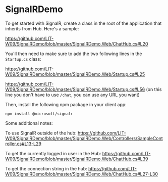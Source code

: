 # SignalRDemo

To get started with SignalR, create a class in the root of the application that inherits from Hub. Here's a sample:

https://github.com/LIT-W09/SignalRDemo/blob/master/SignalRDemo.Web/ChatHub.cs#L20

You'll then need to make sure to add the two following lines in the `Startup.cs` class:

https://github.com/LIT-W09/SignalRDemo/blob/master/SignalRDemo.Web/Startup.cs#L25

https://github.com/LIT-W09/SignalRDemo/blob/master/SignalRDemo.Web/Startup.cs#L56 (on this line you don't have to use `/chat`, you can use any URL you want)

Then, install the following npm package in your client app:

`npm install @microsoft/signalr`

Some additional notes: 

To use SignalR outside of the hub: https://github.com/LIT-W09/SignalRDemo/blob/master/SignalRDemo.Web/Controllers/SampleController.cs#L13-L29

To get the currently logged in user in the Hub: https://github.com/LIT-W09/SignalRDemo/blob/master/SignalRDemo.Web/ChatHub.cs#L39

To get the connection string in the hub: https://github.com/LIT-W09/SignalRDemo/blob/master/SignalRDemo.Web/ChatHub.cs#L27-L30
